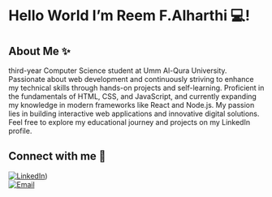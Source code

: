 # Hello World I’m Reem F.Alharthi 💻!

## About Me ✨  

third-year Computer Science student at Umm Al-Qura University.
Passionate about web development and continuously striving to enhance my technical skills through hands-on projects and self-learning.
Proficient in the fundamentals of HTML, CSS, and JavaScript, and currently expanding my knowledge in modern frameworks like React and Node.js.
My passion lies in building interactive web applications and innovative digital solutions.
Feel free to explore my educational journey and projects on my LinkedIn profile.

## Connect with me 💼  

[![LinkedIn](https://img.shields.io/badge/LinkedIn-0077B5?style=flat&logo=linkedin&logoColor=white)](https://www.linkedin.com/in/reemfalharthi))  
[![Email](https://img.shields.io/badge/Email-D14836?style=flat&logo=gmail&logoColor=white)](mailto:Reem.FAlharthii@gmail.com)
